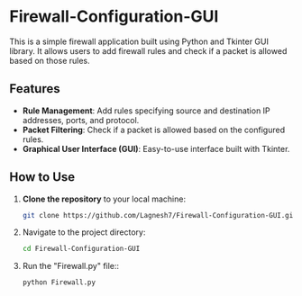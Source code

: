 # Firewall-Configuration-GUI
This is a simple firewall application built using Python and Tkinter GUI library. It allows users to add firewall rules and check if a packet is allowed based on those rules.

## Features
- **Rule Management**: Add rules specifying source and destination IP addresses, ports, and protocol.
- **Packet Filtering**: Check if a packet is allowed based on the configured rules.
- **Graphical User Interface (GUI)**: Easy-to-use interface built with Tkinter.

## How to Use

1. **Clone the repository** to your local machine:

   ```bash
   git clone https://github.com/Lagnesh7/Firewall-Configuration-GUI.git
2. Navigate to the project directory:

    ```bash
   cd Firewall-Configuration-GUI
3. Run the "Firewall.py" file::

    ```bash
   python Firewall.py
